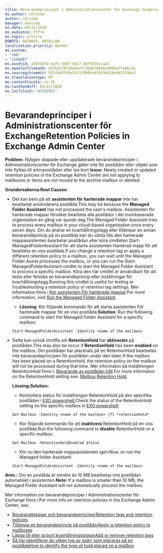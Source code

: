 ```yaml
---
title: Bevarandeprinciper i Administrationscenter för Exchange fungerar inte
ms.author: chrisda
author: chrisda
manager: dansimp
ms.date: 04/21/2020
ms.audience: ITPro
ms.topic: article
ROBOTS: NOINDEX, NOFOLLOW
localization_priority: Normal
ms.custom:
- "308"
- "3100007"
ms.assetid: a48fd5fd-4af7-4d5f-b617-b0f9334ccaa7
ms.openlocfilehash: e2fb22f872be0eefc3b4b78b18cd09baffa66cda
ms.sourcegitcommit: 631cbb5f03e5371f0995e976536d24e9d13746c3
ms.translationtype: MT
ms.contentlocale: sv-SE
ms.lasthandoff: 04/22/2020
ms.locfileid: "43742451"
---
```

# <a name="retention-policies-in-exchange-admin-center"></a><span data-ttu-id="339d6-102">Bevarandeprinciper i Administrationscenter för Exchange</span><span class="sxs-lookup"><span data-stu-id="339d6-102">Retention Policies in Exchange Admin Center</span></span>

 <span data-ttu-id="339d6-103">**Problem:** Nyligen skapade eller uppdaterade bevarandeprinciper i Administrationscenter för Exchange gäller inte för postlådor eller objekt som inte flyttas till arkivpostlådan eller tas bort.</span><span class="sxs-lookup"><span data-stu-id="339d6-103">**Issue:** Newly created or updated retention policies in the Exchange Admin Center are not applying to mailboxes or items are not moved to the archive mailbox or deleted.</span></span> 
  
 <span data-ttu-id="339d6-104">**Grundorsakerna:**</span><span class="sxs-lookup"><span data-stu-id="339d6-104">**Root Causes:**</span></span>
  
- <span data-ttu-id="339d6-105">Det kan bero på att **assistenten för hanterade mappar** inte har bearbetat användarens postlåda.</span><span class="sxs-lookup"><span data-stu-id="339d6-105">This may be because the **Managed Folder Assistant** has not processed the user's mailbox.</span></span> <span data-ttu-id="339d6-106">Assistenten för hanterade mappar försöker bearbeta alla postlådor i din molnbaserade organisation en gång var sjunde dag.</span><span class="sxs-lookup"><span data-stu-id="339d6-106">The Managed Folder Assistant tries to process every mailbox in your cloud-based organization once every seven days.</span></span> <span data-ttu-id="339d6-107">Om du ändrar en kvarhållningstagg eller tillämpar en annan bevarandeprincip på en postlåda kan du vänta tills den hanterade mappassistenten bearbetar postlådan eller köra cmdleten Start-ManagedFolderAssistant för att starta assistenten Hanterad mapp för att bearbeta en viss postlåda.</span><span class="sxs-lookup"><span data-stu-id="339d6-107">If you change a retention tag or apply a different retention policy to a mailbox, you can wait until the Managed Folder Assist processes the mailbox, or you can run the Start-ManagedFolderAssistant cmdlet to start the Managed Folder Assistant to process a specific mailbox.</span></span> <span data-ttu-id="339d6-108">Köra den här cmdlet är användbart för att testa eller felsöka en bevarandeprincip eller inställningar för kvarhållningstagg.</span><span class="sxs-lookup"><span data-stu-id="339d6-108">Running this cmdlet is useful for testing or troubleshooting a retention policy or retention tag settings.</span></span> <span data-ttu-id="339d6-109">Mer information finns i [Kör assistenten För hanterade mappar](https://msdn.microsoft.com/library/gg271153%28v=exchsrvcs.149%29.aspx#managedfolderassist).</span><span class="sxs-lookup"><span data-stu-id="339d6-109">For more information, visit [Run the Managed Folder Assistant](https://msdn.microsoft.com/library/gg271153%28v=exchsrvcs.149%29.aspx#managedfolderassist).</span></span>
    
  - <span data-ttu-id="339d6-110">**Lösning:** Kör följande kommando för att starta assistenten För hanterade mappar för en viss postlåda:</span><span class="sxs-lookup"><span data-stu-id="339d6-110">**Solution:** Run the following command to start the Managed Folder Assistant for a specific mailbox:</span></span>
    
  ```
  Start-ManagedFolderAssistant -Identity <name of the mailbox>
  ```

- <span data-ttu-id="339d6-111">Detta kan också inträffa om **RetentionHold** har **aktiverats** på postlådan.</span><span class="sxs-lookup"><span data-stu-id="339d6-111">This may also be occur if **RetentionHold** has been **enabled** on the mailbox.</span></span> <span data-ttu-id="339d6-112">Om postlådan har placerats på en RetentionHold bearbetas inte bevarandeprincipen för postlådan under den tiden.</span><span class="sxs-lookup"><span data-stu-id="339d6-112">If the mailbox has been placed on a RetentionHold, the retention policy on the mailbox will not be processed during that time.</span></span> <span data-ttu-id="339d6-113">Mer informaton på inställningen RetentionHold finns i: [Bevarande av postlådan håll](https://docs.microsoft.com/exchange/security-and-compliance/messaging-records-management/mailbox-retention-hold).</span><span class="sxs-lookup"><span data-stu-id="339d6-113">For more informaton on the RetentionHold setting see: [Mailbox Retention Hold](https://docs.microsoft.com/exchange/security-and-compliance/messaging-records-management/mailbox-retention-hold).</span></span>
    
    <span data-ttu-id="339d6-114">**Lösning:**</span><span class="sxs-lookup"><span data-stu-id="339d6-114">**Solution:**</span></span>
    
  - <span data-ttu-id="339d6-115">Kontrollera status för inställningen RetentionHold på den specifika postlådan i [EXO powershell:](https://docs.microsoft.com/powershell/exchange/exchange-online/connect-to-exchange-online-powershell/connect-to-exchange-online-powershell?view=exchange-ps)</span><span class="sxs-lookup"><span data-stu-id="339d6-115">Check the status of the RetentionHold setting on the specific mailbox in [EXO powershell](https://docs.microsoft.com/powershell/exchange/exchange-online/connect-to-exchange-online-powershell/connect-to-exchange-online-powershell?view=exchange-ps):</span></span>
    
  ```
  Get-Mailbox -Identity <name of the mailbox> |fl *retentionHold*
  ```

  - <span data-ttu-id="339d6-116">Kör följande kommando för att **inaktivera** RetentionHold på en viss postlåda:</span><span class="sxs-lookup"><span data-stu-id="339d6-116">Run the following command to **disable** RetentionHold on a specific mailbox:</span></span>
    
  ```
  Set-Mailbox -RetentionHoldEnabled $false
  ```

  - <span data-ttu-id="339d6-117">Kör nu den hanterade mappassistenten igen:</span><span class="sxs-lookup"><span data-stu-id="339d6-117">Now, re-run the Managed folder Assistant:</span></span>
    
  ```
  Start-ManagedFolderAssistant -Identity <name of the mailbox>
  ```

 <span data-ttu-id="339d6-118">**Anm.:** Om en postlåda är mindre än 10 MB bearbetas inte postlådan automatiskt i assistenten.</span><span class="sxs-lookup"><span data-stu-id="339d6-118">**Note:** If a mailbox is smaller than 10 MB, the Managed Folder Assistant will not automatically process the mailbox.</span></span>
 
<span data-ttu-id="339d6-119">Mer information om bevarandeprinciper i Administrationscenter för Exchange finns i:</span><span class="sxs-lookup"><span data-stu-id="339d6-119">For more info on retention policies in the Exchange Admin Center, see:</span></span>
- [<span data-ttu-id="339d6-120">Bevarandetaggar och bevarandeprinciper</span><span class="sxs-lookup"><span data-stu-id="339d6-120">Retention tags and retention policies</span></span>](https://docs.microsoft.com/exchange/security-and-compliance/messaging-records-management/retention-tags-and-policies)
- [<span data-ttu-id="339d6-121">Tillämpa en bevarandeprincip på postlådor</span><span class="sxs-lookup"><span data-stu-id="339d6-121">Apply a retention policy to mailboxes</span></span>](https://docs.microsoft.com/exchange/security-and-compliance/messaging-records-management/apply-retention-policy)
- [<span data-ttu-id="339d6-122">Lägga till eller ta bort kvarhållningstaggar</span><span class="sxs-lookup"><span data-stu-id="339d6-122">Add or remove retention tags</span></span>](https://docs.microsoft.com/exchange/security-and-compliance/messaging-records-management/add-or-remove-retention-tags)
- [<span data-ttu-id="339d6-123">Så här identifierar du vilken typ av spärr som placeras på en postlåda</span><span class="sxs-lookup"><span data-stu-id="339d6-123">How to identify the type of hold placed on a mailbox</span></span>](https://docs.microsoft.com/office365/securitycompliance/identify-a-hold-on-an-exchange-online-mailbox)

